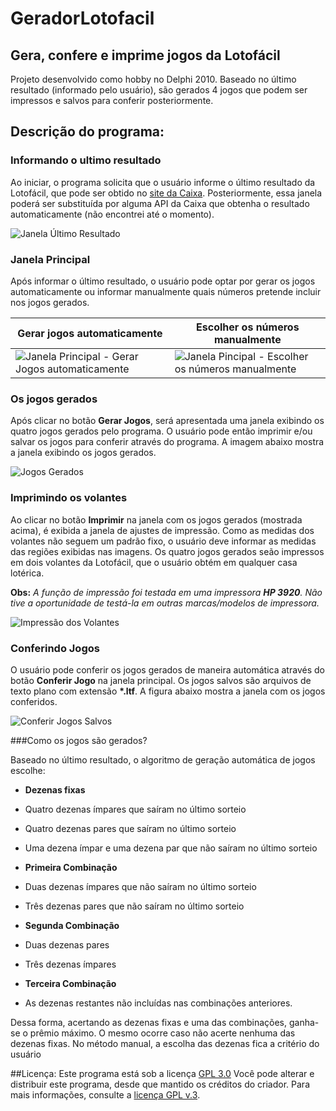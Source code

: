 # GeradorLotofacil
## Gera, confere e imprime jogos da Lotofácil
Projeto desenvolvido como hobby no Delphi 2010. Baseado no último resultado (informado pelo usuário), são gerados 4 jogos que podem ser impressos
e salvos para conferir posteriormente.

## Descrição do programa:
### Informando o ultimo resultado
Ao iniciar, o programa solicita que o usuário informe o último resultado da Lotofácil, que pode ser obtido no [site da Caixa](http://loterias.caixa.gov.br/wps/portal/loterias/landing/lotofacil/).
Posteriormente, essa janela poderá ser substituída por alguma API da Caixa que obtenha o resultado automaticamente (não encontrei até o momento).

![Janela Último Resultado](http://i.imgur.com/JPcSvEW.png)

### **Janela Principal**
Após informar o último resultado, o usuário pode optar por gerar os jogos  automaticamente ou informar manualmente quais números pretende incluir nos jogos gerados.

Gerar jogos automaticamente | Escolher os números manualmente
----------------------------|--------------------------------
![Janela Principal - Gerar Jogos automaticamente](http://i.imgur.com/WzWUEnm.png) | ![Janela Pincipal - Escolher os números manualmente](http://i.imgur.com/zKLUmwR.png)

### Os jogos gerados
Após clicar no botão **Gerar Jogos**, será apresentada uma janela exibindo os quatro jogos gerados pelo programa.
O usuário pode então imprimir e/ou salvar os jogos para conferir através do programa. A imagem abaixo mostra a janela exibindo os jogos gerados.

![Jogos Gerados](http://i.imgur.com/HqHJEw6.png)

### Imprimindo os volantes

Ao clicar no botão **Imprimir**  na janela com os jogos gerados (mostrada acima), é exibida a janela de ajustes de impressão.
Como as medidas dos volantes não seguem um padrão fixo, o usuário deve informar as medidas das regiões exibidas nas imagens.
Os quatro jogos gerados seão impressos em dois volantes da Lotofácil, que o usuário obtém em qualquer casa lotérica.

**Obs:**
_A função de impressão foi testada em uma impressora **HP 3920**._
_Não tive a oportunidade de testá-la em outras marcas/modelos de impressora._

![Impressão dos Volantes](http://i.imgur.com/NkKYOj9.png)

### Conferindo Jogos

O usuário pode conferir os jogos gerados de maneira automática através do botão **Conferir Jogo** na janela principal.
Os jogos salvos são arquivos de texto plano com extensão __*.ltf__.
A figura abaixo mostra a janela com os jogos conferidos.

![Conferir Jogos Salvos](http://i.imgur.com/1cUODPF.png)

###Como os jogos são gerados?

Baseado no último resultado, o algoritmo de geração automática de jogos escolhe:

* __Dezenas fixas__
 * Quatro dezenas ímpares que saíram no último sorteio
 * Quatro dezenas pares que saíram no último sorteio
 * Uma dezena ímpar e uma dezena par que não saíram no último sorteio

* __Primeira Combinação__
 * Duas dezenas ímpares que não saíram no último sorteio
 * Três dezenas pares que não saíram no último sorteio

* __Segunda Combinação__
 * Duas dezenas pares
 * Três dezenas ímpares

* __Terceira Combinação__
 * As dezenas restantes não incluídas nas combinações anteriores.
  
Dessa forma, acertando as dezenas fixas e uma das combinações, ganha-se o prêmio máximo. O mesmo ocorre caso não acerte nenhuma das dezenas fixas.
No método manual, a escolha das dezenas fica a critério do usuário

##Licença:
Este programa está sob a licença [GPL 3.0](https://www.gnu.org/licenses/gpl-3.0.txt)
Você pode alterar e distribuir este programa, desde que mantido os créditos do criador. Para mais informações, consulte a [licença GPL v.3](https://www.gnu.org/licenses/gpl-3.0.txt).

